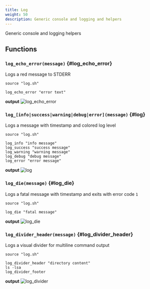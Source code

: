 ```yaml
---
title: Log
weight: 50
description: Generic console and logging and helpers
---
```


Generic console and logging  helpers

## Functions

### `log_echo_error(message)` {#log_echo_error}
Logs a red message to STDERR

```shell
source "log.sh"

log_echo_error "error text"
```

**output**
![log_echo_error](log_echo_error.png)

### `log_[info|success|warning|debug|error](message)` {#log}
Logs a message with timestamp and colored log level 
```shell
source "log.sh"

log_info "info message"
log_success "success message"
log_warning "warning message"
log_debug "debug message"
log_error "error message"
```

**output**
![log](log.png)

### `log_die(message)` {#log_die}
Logs a fatal message with timestamp and exits with error code `1` 
```shell
source "log.sh"

log_die "fatal message"
```

**output**
![log_die](log_die.png)

### `log_divider_header(message)` {#log_divider_header}

Logs a visual divider for multiline command output 

```shell
source "log.sh"

log_divider_header "directory content"
ls -lsa
log_divider_footer
```

**output**
![log_divider](log_divider.png)